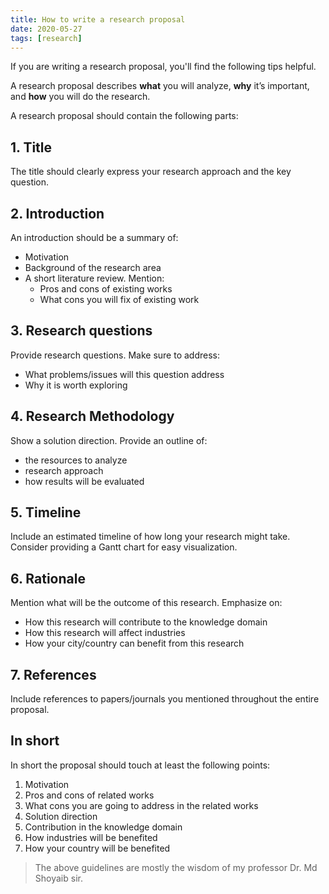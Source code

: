 ```yaml
---
title: How to write a research proposal
date: 2020-05-27
tags: [research]
---
```


If you are writing a research proposal, you'll find the following tips helpful. <!--more-->

A research proposal describes **what** you will analyze, **why** it’s important, and **how** you will do the research.

A research proposal should contain the following parts:

## 1. Title
The title should clearly express your research approach and the key question.

## 2. Introduction

An introduction should be a summary of:
- Motivation
- Background of the research area
- A short literature review. Mention:
    - Pros and cons of existing works
    - What cons you will fix of existing work

## 3. Research questions
Provide research questions. Make sure to address:
- What problems/issues will this question address
- Why it is worth exploring

## 4. Research Methodology
Show a solution direction. Provide an outline of:
- the resources to analyze
- research approach
- how results will be evaluated

## 5. Timeline
Include an estimated timeline of how long your research might take. Consider providing a Gantt chart for easy visualization.

## 6. Rationale
Mention what will be the outcome of this research. Emphasize on:
- How this research will contribute to the knowledge domain
- How this research will affect industries
- How your city/country can benefit from this research

## 7. References
Include references to papers/journals you mentioned throughout the entire proposal.

## In short

In short the proposal should touch at least the following points:
1. Motivation
1. Pros and cons of related works
1. What cons you are going to address in the related works
1. Solution direction
1. Contribution in the knowledge domain
1. How industries will be benefited
1. How your country will be benefited

> The above guidelines are mostly the wisdom of my professor Dr. Md Shoyaib sir.

<!--
1. Motivation
2. Related works এর pros & cons
3. Related works এর কি কি ঘাটতি, আমরা পূরণ করতে চাচ্ছি।
4. Solution direction
5. knowledge domain এ কিভাবে contribute করবে
6. Industry র কি উদ্ধার হবে
7. দেশের কি উদ্ধার হবে
-->

